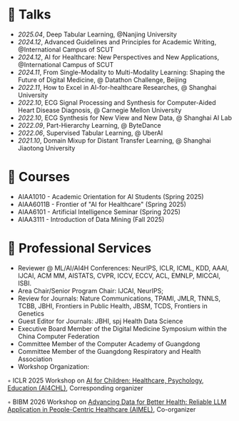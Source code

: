 # 💬 Talks
- *2025.04*, Deep Tabular Learning, @Nanjing University
- *2024.12*, Advanced Guidelines and Principles for Academic Writing, @International Campus of SCUT
- *2024.12*, AI for Healthcare: New Perspectives and New Applications, @International Campus of SCUT
- *2024.11*, From Single-Modality to Multi-Modality Learning: Shaping the Future of Digital Medicine, @ Datathon Challenge, Beijing
- *2022.11*, How to Excel in AI-for-healthcare Researches, @ Shanghai University
- *2022.10*, ECG Signal Processing and Synthesis for Computer-Aided Heart Disease Diagnosis, @ Carnegie Mellon University
- *2022.10*, ECG Synthesis for New View and New Data, @ Shanghai AI Lab 
- *2022.09*, Part-Hierarchy Learning, @ ByteDance
- *2022.06*, Supervised Tabular Learning, @ UberAI
- *2021.10*, Domain Mixup for Distant Transfer Learning, @ Shanghai Jiaotong University

<!--
# 🏫 Teaching
- *Fall 2023*, Frontiers of Medical Artificial Intelligence (lecture slice preparation, teaching assistant)
-->

# 🏫 Courses
- AIAA1010 - Academic Orientation for Al Students (Spring 2025)
- AIAA6011B - Frontier of "AI for Healthcare" (Spring 2025)
- AIAA6101 - Artificial Intelligence Seminar (Spring 2025)
- AIAA3111 - Introduction of Data Mining (Fall 2025)
  
# 🔎  Professional Services
- Reviewer @ ML/AI/AI4H Conferences: NeurIPS, ICLR, ICML, KDD, AAAI, IJCAI, ACM MM, AISTATS, CVPR, ICCV, ECCV, ACL, EMNLP, MICCAI, ISBI.
- Area Chair/Senior Program Chair: IJCAI, NeurIPS;
- Review for Journals: Nature Communications, TPAMI, JMLR, TNNLS, TCBB, JBHI, Frontiers in Public Health, JBSM, TCDS, Frontiers in Genetics
- Guest Editor for Journals: JBHI, spj Health Data Science
- Executive Board Member of the Digital Medicine Symposium within the China Computer Federation
- Committee Member of the Computer Academy of Guangdong
- Committee Member of the Guangdong Respiratory and Health Association
- Workshop Organization:
  
◦ ICLR 2025 Workshop on [AI for Children: Healthcare, Psychology, Education (AI4CHL)](https://pediamedai.com/ai4chl/), Corresponding organizer

◦ BIBM 2026 Workshop on [Advancing Data for Better Health: Reliable LLM Application in People-Centric Healthcare (AIMEL)](https://www.aimel.ai/bibm2025workshop/), Co-organizer
